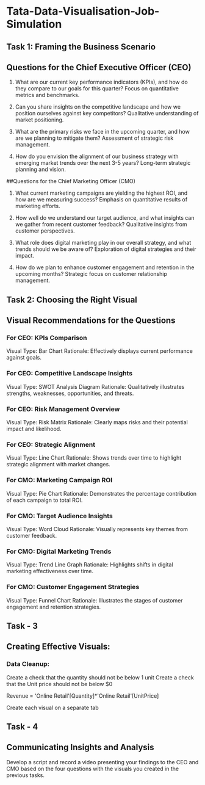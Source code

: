 # Tata-Data-Visualisation-Job-Simulation

## Task 1: Framing the Business Scenario
## Questions for the Chief Executive Officer (CEO)

1) What are our current key performance indicators (KPIs), and how do they compare to our goals for this quarter?
        Focus on quantitative metrics and benchmarks.

2) Can you share insights on the competitive landscape and how we position ourselves against key competitors?
        Qualitative understanding of market positioning.

3) What are the primary risks we face in the upcoming quarter, and how are we planning to mitigate them?
        Assessment of strategic risk management.

4) How do you envision the alignment of our business strategy with emerging market trends over the next 3-5 years?
        Long-term strategic planning and vision.

##Questions for the Chief Marketing Officer (CMO)

1) What current marketing campaigns are yielding the highest ROI, and how are we measuring success?
        Emphasis on quantitative results of marketing efforts.

2) How well do we understand our target audience, and what insights can we gather from recent customer feedback?
        Qualitative insights from customer perspectives.

3) What role does digital marketing play in our overall strategy, and what trends should we be aware of?
        Exploration of digital strategies and their impact.

4) How do we plan to enhance customer engagement and retention in the upcoming months?
        Strategic focus on customer relationship management.

## Task 2: Choosing the Right Visual
## Visual Recommendations for the Questions

### For CEO: KPIs Comparison
  Visual Type: Bar Chart
  Rationale: Effectively displays current performance against goals.

### For CEO: Competitive Landscape Insights
  Visual Type: SWOT Analysis Diagram
  Rationale: Qualitatively illustrates strengths, weaknesses, opportunities, and threats.

### For CEO: Risk Management Overview
  Visual Type: Risk Matrix
  Rationale: Clearly maps risks and their potential impact and likelihood.
 
### For CEO: Strategic Alignment
  Visual Type: Line Chart
  Rationale: Shows trends over time to highlight strategic alignment with market changes.

### For CMO: Marketing Campaign ROI
  Visual Type: Pie Chart
  Rationale: Demonstrates the percentage contribution of each campaign to total ROI.

### For CMO: Target Audience Insights
  Visual Type: Word Cloud
  Rationale: Visually represents key themes from customer feedback.

### For CMO: Digital Marketing Trends
  Visual Type: Trend Line Graph
  Rationale: Highlights shifts in digital marketing effectiveness over time.

### For CMO: Customer Engagement Strategies
  Visual Type: Funnel Chart
  Rationale: Illustrates the stages of customer engagement and retention strategies.

## Task - 3
## Creating Effective Visuals:

### Data Cleanup:

  Create a check that the quantity should not be below 1 unit
  Create a check that the Unit price should not be below $0

  Revenue = 'Online Retail'[Quantity]*'Online Retail'[UnitPrice]

  Create each visual on a separate tab

## Task - 4
## Communicating Insights and Analysis
  Develop a script and record a video presenting your findings to the CEO and CMO based on the four questions with the visuals you created in the previous tasks.
